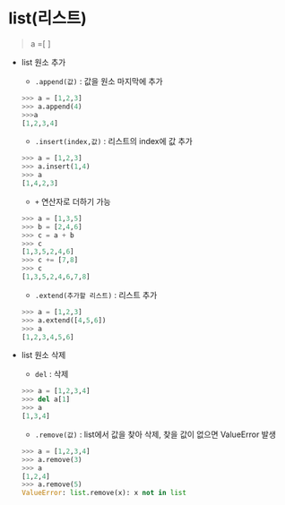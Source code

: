 # list(리스트)

> a =[ ]

- list 원소 추가

  - `.append(값)` : 값을 원소 마지막에 추가

  ```python
  >>> a = [1,2,3]
  >>> a.append(4)         
  >>>a
  [1,2,3,4]
  ```

  - `.insert(index,값)` : 리스트의 index에 값 추가 

  ```python
  >>> a = [1,2,3]
  >>> a.insert(1,4)
  >>> a
  [1,4,2,3]
  ```

  - `+`  연산자로 더하기 가능

  ```python
  >>> a = [1,3,5] 
  >>> b = [2,4,6]
  >>> c = a + b            
  >>> c
  [1,3,5,2,4,6]
  >>> c += [7,8]
  >>> c
  [1,3,5,2,4,6,7,8]
  ```

  - `.extend(추가할 리스트)` : 리스트 추가

  ```python
  >>> a = [1,2,3]
  >>> a.extend([4,5,6])
  >>> a
  [1,2,3,4,5,6]
  ```



- list 원소 삭제

  - `del` : 삭제

  ```python
  >>> a = [1,2,3,4]
  >>> del a[1]
  >>> a
  [1,3,4]
  ```

  - `.remove(값)` : list에서 값을 찾아 삭제, 찾을 값이 없으면 ValueError 발생

  ```python
  >>> a = [1,2,3,4]
  >>> a.remove(3)
  >>> a
  [1,2,4]
  >>> a.remove(5)
  ValueError: list.remove(x): x not in list
  ```

  

